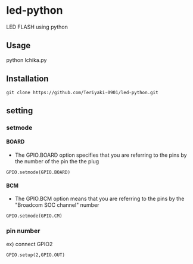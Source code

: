 # led-python
LED FLASH using python

## Usage
python lchika.py

## Installation

```
git clone https://github.com/Teriyaki-0901/led-python.git
```

## setting

### setmode
#### BOARD
- The GPIO.BOARD option specifies that you are referring to the pins by the number of the pin the the plug

```
GPIO.setmode(GPIO.BOARD)
```

#### BCM
- The GPIO.BCM option means that you are referring to the pins by the "Broadcom SOC channel" number

```
GPIO.setmode(GPIO.CM)
```

### pin number
ex) connect GPIO2

```
GPIO.setup(2,GPIO.OUT)
```


